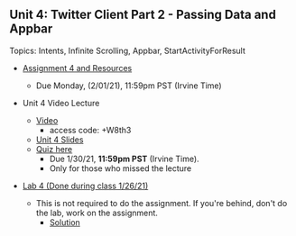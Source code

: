 ## Unit 4: Twitter Client Part 2 - Passing Data and Appbar
Topics: Intents, Infinite Scrolling, Appbar, StartActivityForResult

* [Assignment 4 and Resources](https://courses.codepath.com/courses/android_university/unit/4#!assignment)
   * Due Monday, (2/01/21), 11:59pm PST (Irvine Time)

* Unit 4 Video Lecture
    * [Video](https://zoom.us/rec/share/5-bbFOx4YxlU-1zfU9J_Ujql-d8bh4j25hCSJP0btI0pAGaaLpLESC9Li8L4aRD7.JbQBx6gLk2fjoeQV)
      * access code: +W8th3
    * [Unit 4 Slides](https://docs.google.com/presentation/d/19jrp8fU1Pzsh_QXcac9ERvFRz7x-iYp8ovjDD0tQBDg/edit?usp=sharing)
    * [Quiz here](https://docs.google.com/forms/d/1Hi6jWssHt7TI_V5CIVS-IEwg4mJypu8HD_2a-4wu5sE/edit)
      * Due 1/30/21, **11:59pm PST** (Irvine Time). 
      * Only for those who missed the lecture
      
* [Lab 4 (Done during class 1/26/21)](https://courses.codepath.com/courses/android_university/unit/4#!exercises)       
    * This is not required to do the assignment. If you're behind, don't do the lab, work on the assignment.
      * [Solution](https://github.com/CodePath-at-UCI/android-course/blob/master/Unit4/src/main/java/com/codepath/recyclerviewlab)
